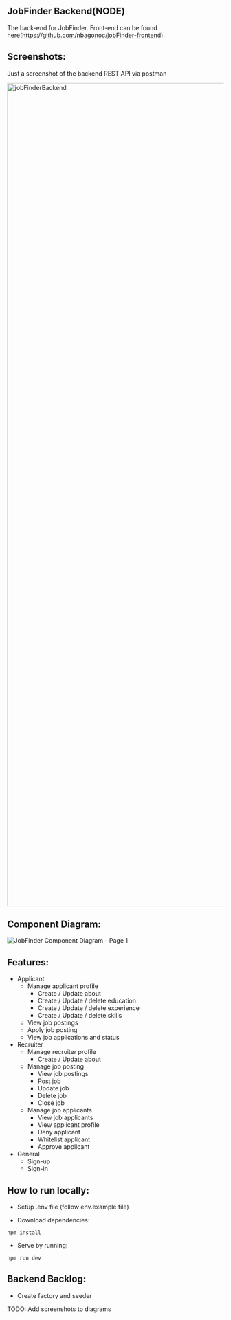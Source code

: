 ## JobFinder Backend(NODE)

The back-end for JobFinder. Front-end can be found here(https://github.com/nbagonoc/jobFinder-frontend).

## Screenshots:
Just a screenshot of the backend REST API via postman

<img width="1917" alt="jobFinderBackend" src="https://github.com/nbagonoc/jobFinder-backend/assets/30286941/2a113cc4-cfca-4009-b714-e9bccedb4bac">

## Component Diagram:
![JobFinder Component Diagram - Page 1](https://github.com/nbagonoc/jobFinder-frontend/assets/30286941/36ee205e-3571-476e-9076-339e3fd4109b)

## Features:
- Applicant
    - Manage applicant profile
        - Create / Update about
        - Create / Update / delete education
        - Create / Update / delete experience
        - Create / Update / delete skills
    - View job postings
    - Apply job posting
    - View job applications and status
- Recruiter
    - Manage recruiter profile
        - Create / Update about
    - Manage job posting
        - View job postings
        - Post job
        - Update job
        - Delete job
        - Close job
    - Manage job applicants
        - View job applicants
        - View applicant profile
        - Deny applicant
        - Whitelist applicant
        - Approve applicant
- General
    - Sign-up
    - Sign-in

## How to run locally:
- Setup .env file (follow env.example file)

- Download dependencies:
```
npm install
```

- Serve by running:
```
npm run dev
```

## Backend Backlog:
- Create factory and seeder

TODO: Add screenshots to diagrams